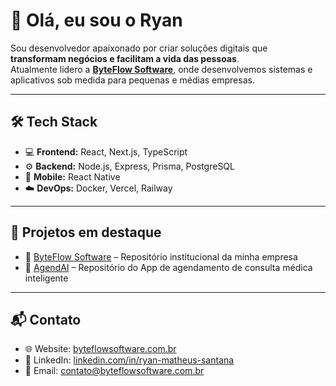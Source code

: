 # 👋 Olá, eu sou o Ryan  

Sou desenvolvedor apaixonado por criar soluções digitais que **transformam negócios e facilitam a vida das pessoas**.  
Atualmente lidero a **[ByteFlow Software](https://github.com/byteflow-software)**, onde desenvolvemos sistemas e aplicativos sob medida para pequenas e médias empresas.  

---

## 🛠️ Tech Stack
- 💻 **Frontend:** React, Next.js, TypeScript  
- ⚙️ **Backend:** Node.js, Express, Prisma, PostgreSQL  
- 📱 **Mobile:** React Native  
- ☁️ **DevOps:** Docker, Vercel, Railway  

---

## 🚀 Projetos em destaque
- 🔗 [ByteFlow Software](https://github.com/byteflow-software) – Repositório institucional da minha empresa  
- 📱 [AgendAI](https://github.com/byteflow-software/agendai) – Repositório do App de agendamento de consulta médica inteligente

---

## 📬 Contato
- 🌐 Website: [byteflowsoftware.com.br](https://byteflowsoftware.com.br)  
- 💼 LinkedIn: [linkedin.com/in/ryan-matheus-santana](https://www.linkedin.com/in/ryan-matheus-santana-ba7589212/)  
- 📧 Email: contato@byteflowsoftware.com.br  
